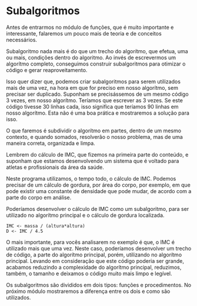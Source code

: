 # Subalgoritmos

Antes de entrarmos no módulo de funções, que é muito importante e interessante, falaremos um pouco mais de teoria e de conceitos necessários.

Subalgoritmo nada mais é do que um trecho do algorítmo, que efetua, uma ou mais, condições dentro do algoritmo. Ao invés de escrevermos um algorítmo completo, conseguimos construir subalgoritmos para otimizar o código e gerar reaproveitamento.

Isso quer dizer que, podemos criar subalgoritmos para serem utilizados mais de uma vez, na hora em que for preciso em nosso algorítmo, sem precisar ser duplicado. Suponham se precisássemos de um mesmo código 3 vezes, em nosso algorítmo. Teríamos que escrever as 3 vezes. Se este código tivesse 30 linhas cada, isso significa que teríamos 90 linhas em nosso algorítmo. Esta não é uma boa prática e mostraremos a solução para isso.

O que faremos é subdividir o algorítmo em partes, dentro de um mesmo contexto, e quando somados, resolverão o nosso problema, mas de uma maneira correta, organizada e limpa.

Lembrem do cálculo de IMC, que fizemos na primeira parte do conteúdo, e suponham que estamos desenvolvendo um sistema que é voltado para atletas e profissionais da área da saúde.

Neste programa utilizamos, o tempo todo, o cálculo de IMC. Podemos precisar de um cálculo de gordura, por área do corpo, por exemplo, em que pode existir uma constante de densidade que pode mudar, de acordo com a parte do corpo em análise.

Poderíamos desenvolver o cálculo de IMC como um subalgoritmo, para ser utilizado no algorítmo principal e o cálculo de gordura localizada.

```
IMC <- massa / (altura*altura)
D <- IMC / 4.5
```

O mais importante, para vocês analisarem no exemplo é que, o IMC é utilizado mais que uma vez. Neste caso, poderíamos desenvolver um trecho de código, a parte do algorítmo principal, porém, utilizando no algorítmo principal. Levando em consideração que este código poderia ser grande, acabamos reduzindo a complexidade do algorítmo principal, reduzimos, também, o tamanho e deixamos o código muito mais limpo e legível.

Os subalgoritmos são divididos em dois tipos: funções e procedimentos. No próximo módulo mostraremos a diferença entre os dois e como são utilizados.
